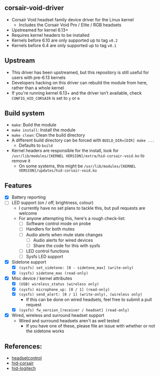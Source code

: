 ## corsair-void-driver
  - Corsair Void headset family device driver for the Linux kernel
    - Includes the Corsair Void Pro / Elite / RGB headsets
  - Upstreamed for kernel 6.13+
  - Requires kernel headers to be installed
  - Kernels before 6.10 are only supported up to tag `v0.2`
  - Kernels before 6.4 are only supported up to tag `v0.1`

## Upstream
  - This driver has been upstreamed, but this repository is still useful for users with pre-6.13 kernels
  - Developers hacking on this driver can rebuild the module from here, rather than a whole kernel
  - If you're running kernel 6.13+ and the driver isn't available, check `CONFIG_HID_CORSAIR` is set to `y` or `m`

## Build system
  - `make`: Build the module
  - `make install`: Install the module
  - `make clean`: Clean the build directory
  - A different build directory can be forced with `BUILD_DIR=[DIR] make ...`
    - Defaults to `build`
  - Kernel headers are responsible for the install, look for `/usr/lib/modules/[KERNEL VERSION]/extra/hid-corsair-void.ko` to remove it
    - On some systems, this might be `/usr/lib/modules/[KERNEL VERSION]/updates/hid-corsair-void.ko`

## Features
  - [x] Battery reporting
  - [ ] LED support (on / off, brightness, colour)
    - I currently have no set plans to tackle this, but pull requests are welcome
    - For anyone attempting this, here's a rough check-list:
      - [ ] Software control mode on probe
      - [ ] Handlers for both mutes
      - [ ] Audio alerts when mute state changes
        - [ ] Audio alerts for wired devices
        - [ ] Share the code for this with sysfs
      - [ ] LED control functions
      - [ ] Sysfs LED support
  - [x] Sidetone support
    - [x] `(sysfs) set_sidetone: [0 - sidetone_max] (write-only)`
    - [x] `(sysfs) sidetone_max (read-only)`
  - [x] Misc device / kernel attributes
    - [x] `(USB) wireless_status (wireless only)`
    - [x] `(sysfs) microphone_up: [0 / 1] (read-only)`
    - [x] `(sysfs) send_alert: [0 / 1] (write-only), (wireless only)`
      - If this can be done on wired headsets, feel free to submit a pull request
    - [x] `(sysfs) fw_version_[receiver / headset] (read-only)`
  - [x] Wired, wireless and surround headset support
    - Wired and surround headsets aren't as well tested
      - If you have one of these, please file an issue with whether or not the sidetone works

## References:
  - [headsetcontrol](https://github.com/Sapd/HeadsetControl/blob/master/src/devices/corsair_void.c)
  - [hid-corsair](https://git.kernel.org/pub/scm/linux/kernel/git/torvalds/linux.git/tree/drivers/hid/hid-corsair.c)
  - [hid-logitech](https://git.kernel.org/pub/scm/linux/kernel/git/torvalds/linux.git/tree/drivers/hid/hid-logitech-hidpp.c)
